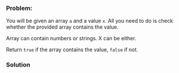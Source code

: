 ### Problem:
<p>You will be given an array <code>a</code> and a value <code>x</code>. All you need to do is check whether the provided array contains the value.</p>
<p>Array can contain numbers or strings. X can be either.</p>
<p>Return <code>true</code> if the array contains the value, <code>false</code> if not. </p>

### Solution